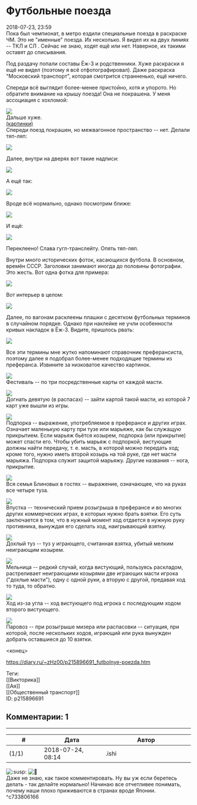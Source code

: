 Футбольные поезда
=================

  
2018-07-23, 23:59  
 Пока был чемпионат, в метро ездили специальные поезда в раскраске ЧМ. Это не "именные" поезда. Их несколько. Я видел их на двух линиях --  ТКЛ  и  СЛ  . Сейчас не знаю, ходят ещё или нет. Наверное, их такими оставят до списывания.   
   
 Под раздачу попали составы Ёж-3 и родственники. Хуже раскраски я ещё не видел (поэтому я всё отфотографировал). Даже раскраска "Московский транспорт", которая смотрится странненько, ещё ничего.   
   
 Спереди всё выглядит более-менее пристойно, хотя и упорото. Но обратите внимание на крышу поезда! Она не покрашена. У меня ассоциация с хохломой:   
   
   [![](https://i.imgur.com/CpQo0xNl.jpg)](https://i.imgur.com/CpQo0xN.jpg)     
 Дальше хуже.   
  [(картинки)](https://zHz00.diary.ru/p215896691.htm?index=1#linkmore215896691m1)      
  Спереди поезд покрашен, но межвагонное пространство -- нет. Делали тяп-ляп:   
   
  [![](https://i.imgur.com/PdX9bl8l.jpg)](https://i.imgur.com/PdX9bl8.jpg)    
   
 Далее, внутри на дверях вот такие надписи:   
   
  [![](https://i.imgur.com/nY0ROmal.jpg)](https://i.imgur.com/nY0ROma.jpg)    
   
 А ещё так:   
   
  [![](https://i.imgur.com/lUPHF9bl.jpg)](https://i.imgur.com/lUPHF9b.jpg)    
   
 Вроде всё нормально, однако посмотрим ближе:   
   
  [![](https://i.imgur.com/3C4kT8Bl.jpg)](https://i.imgur.com/3C4kT8B.jpg)    
   
 И ещё:   
   
  [![](https://i.imgur.com/3lDYH4Al.jpg)](https://i.imgur.com/3lDYH4A.jpg)    
   
 Переклеено! Слава гугл-транслейту. Опять тяп-ляп.   
   
 Внутри много исторических фоток, касающихся футбола. В основном, времён СССР. Заголовки занимают иногда до половины фотографии. Это жесть. Вот одна фотка для примера:   
   
  [![](https://i.imgur.com/5lqQA3Kl.jpg)](https://i.imgur.com/5lqQA3K.jpg)    
   
 Вот интерьер в целом:   
   
  [![](https://i.imgur.com/jpXtOlUl.jpg)](https://i.imgur.com/jpXtOlU.jpg)    
   
 Далее, по вагонам расклеены плашки с десятком футбольных терминов в случайном порядке. Однако при наклейке не учли особенности кривых накладок в Ёж-3. Видите, пришлось рвать:   
   
  [![](https://i.imgur.com/BlIPb9jl.jpg)](https://i.imgur.com/BlIPb9j.jpg)    
   
 Все эти термины мне жутко напоминают справочник преферансиста, поэтому далее я подобрал более-менее подходящие термины из преферанса. Извините за низковатое качество картинок.   
   
  [![](https://i.imgur.com/mDkw3RSl.jpg)](https://i.imgur.com/mDkw3RS.jpg)    
 Фестиваль -- по три посредственные карты от каждой масти.   
   
  [![](https://i.imgur.com/hQCbdSwl.jpg)](https://i.imgur.com/hQCbdSw.jpg)    
 Догнать девятую (в распасах) -- зайти картой такой масти, из которой 7 карт уже вышли из игры.   
   
  [![](https://i.imgur.com/8rHIQptl.jpg)](https://i.imgur.com/8rHIQpt.jpg)    
 Подпорка -- выражение, употребляемое в преферансе и других играх. Означает маленькую карту при тузе или марьяже, как бы служащую прикрытием. Если марьяж бьётся козырем, подпорка (или прикрытие) может спасти его. Чтобы убить марьяж с подпоркой, вистующие должны найти передачу, т. е. масть, в которой можно передать ход; кроме того, нужно иметь второй козырь на той руке, где нет масти марьяжа. Подпорка служит защитой марьяжу. Другие названия -- нога, прикрытие.   
   
  [![](https://i.imgur.com/U07UHhgl.jpg)](https://i.imgur.com/U07UHhg.jpg)    
 Вся семья Блиновых в гостях -- выражение, означающее, что на руках все четыре туза.   
   
  [![](https://i.imgur.com/UehHdsRl.jpg)](https://i.imgur.com/UehHdsR.jpg)    
 Впустка -- технический прием розыгрыша в преферансе и во многих других коммерческих играх, в которых нужно брать взятки. Его суть заключается в том, что в нужный момент ход отдается в нужную руку противника, вынуждая его сделать ход, наигрывающий взятку.   
   
  [![](https://i.imgur.com/tzcjC1Sl.jpg)](https://i.imgur.com/tzcjC1S.jpg)    
 Дохлый туз -- туз у играющего, считанная взятка, убитый мелким неиграющим козырем.   
   
  [![](https://i.imgur.com/sUaRERtl.jpg)](https://i.imgur.com/sUaRERt.jpg)    
 Мельница -- редкий случай, когда вистующий, пользуясь раскладом, растреливает неиграющими козырями две играющих масти игрока ("дохлые масти"), одну с одной руки, а вторую с другой, предавая ход то туда, то обратно.   
   
  [![](https://i.imgur.com/4zuNyYLl.jpg)](https://i.imgur.com/4zuNyYL.jpg)    
 Ход из-за угла -- ход вистующего под игрока с последующим ходом второго вистующего.   
   
  [![](https://i.imgur.com/fUGusEIl.jpg)](https://i.imgur.com/fUGusEI.jpg)    
 Паровоз -- при розыгрыше мизера или распасовки -- ситуация, при которой, после нескольких ходов, играющий или рука вынужден добрать оставшиеся до 10 взятки.   
    
   
 <конец>   
     
  
<https://diary.ru/~zHz00/p215896691_futbolnye-poezda.htm>  
  
Теги:  
[[Викторика]]  
[[Ая]]  
[[Общественный транспорт]]  
ID: p215896691  


Комментарии: 1
--------------

  


---



|         #         |              Дата              |                     Автор                     |           ID           |
| --- | --- | --- | --- |
| (1/1) | 2018-07-24, 08:14 | .ishi | c733806166 |

  
 ![:susp:](http://static.diary.ru/picture/1484.gif) ![:facepalm:](http://static.diary.ru/userdir/0/0/6/7/0067/67280105.gif)   
 Даже не знаю, как такое комментировать. Ну вы уж если беретесь делать - так делайте нормально! Начинаю все отчетливее понимать, почему наши плохо приживаются в странах вроде Японии.   
 ^c733806166